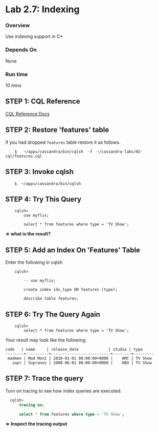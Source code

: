 <link rel='stylesheet' href='../assets/css/main.css'/>


# Lab 2.7: Indexing

### Overview
Use indexing support in C*

### Depends On
None

### Run time
10 mins


## STEP 1: CQL Reference
[CQL Reference Docs](http://docs.datastax.com/en//cql/latest/cql/cqlIntro.html)


## STEP 2:  Restore 'features' table
If you had dropped `features` table restore it as follows.
```
    $   ~/apps/cassandra/bin/cqlsh  -f  ~/cassandra-labs/02-cql/features.cql
```


## STEP 3:  Invoke cqlsh
```
    $  ~/apps/cassandra/bin/cqlsh
```

##  STEP 4: Try This Query
```
    cqlsh>
        use myflix;

        select * from features where type = 'TV Show';
```
**=> what is the result?**


##  STEP 5: Add an Index On 'Features' Table
Enter the following in cqlsh
```
    cqlsh>

        -- use myflix;

        create index idx_type ON features (type);

        describe table features;
```

##  STEP 6: Try The Query Again
```
    cqlsh>
        select * from features where type = 'TV Show';
```

Your result may look like the following:
```console
code   | name     | release_date             | studio | type
--------+----------+--------------------------+--------+---------
 madmen | Mad Men2 | 2010-01-01 00:00:00+0000 |    AMC | TV Show
   sopr | Sopranos | 2008-06-01 00:00:00+0000 |    HBO | TV Show

```

##  STEP 7: Trace the query
Turn on tracing to see how index queries are executed.

```sql
  cqlsh>
      tracing on;

      select * from features where type = 'TV Show';
```

**=> Inspect the tracing output**
